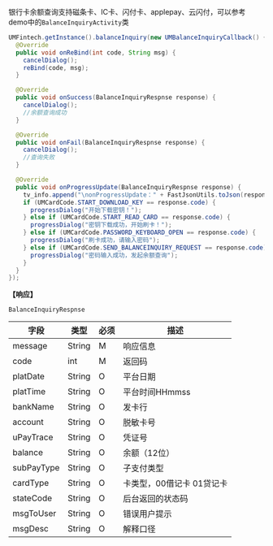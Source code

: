 银行卡余额查询支持磁条卡、IC卡、闪付卡、applepay、云闪付，可以参考demo中的`BalanceInquiryActivity`类

```java
UMFintech.getInstance().balanceInquiry(new UMBalanceInquiryCallback() {
  @Override
  public void onReBind(int code, String msg) {
    cancelDialog();
    reBind(code, msg);
  }

  @Override
  public void onSuccess(BalanceInquiryRespnse response) {
    cancelDialog();
    //余额查询成功
  }

  @Override
  public void onFail(BalanceInquiryRespnse response) {
    cancelDialog();
    //查询失败
  }

  @Override
  public void onProgressUpdate(BalanceInquiryRespnse response) {
    tv_info.append("\nonProgressUpdate：" + FastJsonUtils.toJson(response));
    if (UMCardCode.START_DOWNLOAD_KEY == response.code) {
      progressDialog("开始下载密钥！");
    } else if (UMCardCode.START_READ_CARD == response.code) {
      progressDialog("密钥下载成功，开始刷卡！");
    } else if (UMCardCode.PASSWORD_KEYBOARD_OPEN == response.code) {
      progressDialog("刷卡成功，请输入密码");
    } else if (UMCardCode.SEND_BALANCEINQUIRY_REQUEST == response.code) {
      progressDialog("密码输入成功，发起余额查询");
    }
  }
});
```



**【响应】**

`BalanceInquiryRespnse`

| 字段       | 类型   | 必须 | 描述                      |
| ---------- | ------ | ---- | ------------------------- |
| message    | String | M    | 响应信息                  |
| code       | int    | M    | 返回码                    |
| platDate   | String | O    | 平台日期                  |
| platTime   | String | O    | 平台时间HHmmss            |
| bankName   | String | O    | 发卡行                    |
| account    | String | O    | 脱敏卡号                  |
| uPayTrace  | String | O    | 凭证号                    |
| balance    | String | O    | 余额（12位）              |
| subPayType | String | O    | 子支付类型                |
| cardType   | String | O    | 卡类型，00借记卡 01贷记卡 |
| stateCode  | String | O    | 后台返回的状态码          |
| msgToUser  | String | O    | 错误用户提示              |
| msgDesc    | String | O    | 解释口径                  |

